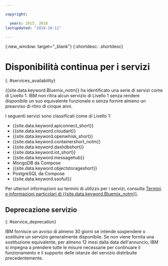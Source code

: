 ```yaml
---

copyright:

  years: 2015, 2018
lastupdated: "2018-10-11"

---
```


{:new_window: target="_blank"}
{:shortdesc: .shortdesc}

# Disponibilità continua per i servizi
{: #services_availability}

{{site.data.keyword.Bluemix_notm}} ha identificato una serie di servizi come di Livello 1. IBM non ritira alcun servizio di Livello 1 senza rendere disponibile un suo equivalente funzionale o senza fornire almeno un preavviso di ritiro di cinque anni.

I seguenti servizi sono classificati come di Livello 1:
  * {{site.data.keyword.apiconnect_short}}
  * {{site.data.keyword.cloudant}}
  * {{site.data.keyword.openwhisk_short}}
  * {{site.data.keyword.containershort_notm}}
  * {{site.data.keyword.dashdbshort}}
  * {{site.data.keyword.iot_short}}
  * {{site.data.keyword.messagehub}}
  * MongoDB da Compose
  * {{site.data.keyword.objectstorageshort}}
  * PostgreSQL da Compose
  * {{site.data.keyword.ssofull}}

Per ulteriori informazioni sui termini di utilizzo per i servizi, consulta [Termini e informazioni particolari di {{site.data.keyword.Bluemix_notm}}](/docs/overview/terms-of-use/notices.html#terms).

## Deprecazione servizio
{: #service_deprecation}

IBM fornisce un avviso di almeno 30 giorni se intende sospendere o sostituire un servizio generalmente disponibile. Se non viene fornita una sostituzione equivalente, per almeno 12 mesi dalla data dell'annuncio, IBM si impegna a prendere tutte le misure necessarie per continuare il funzionamento e il supporto delle istanze del servizio distribuite precedentemente.
